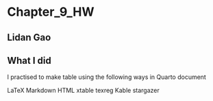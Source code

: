 # Chapter_9_HW

## Lidan Gao

## What I did

I practised to make table using the following ways in Quarto document

LaTeX
Markdown
HTML
xtable
texreg
Kable
stargazer